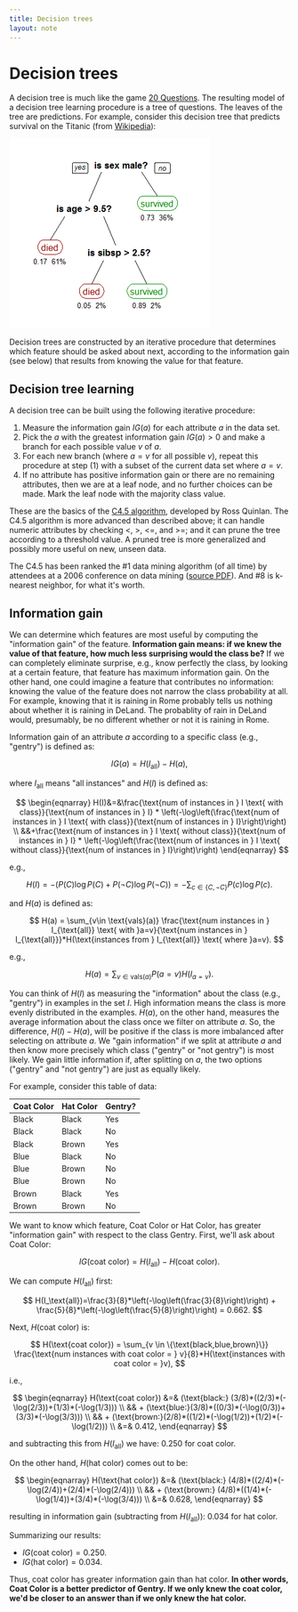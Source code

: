```yaml
---
title: Decision trees
layout: note
---
```


# Decision trees

A decision tree is much like the game [20 Questions](https://en.wikipedia.org/wiki/Twenty_Questions). The resulting model of a decision tree learning procedure is a tree of questions. The leaves of the tree are predictions. For example, consider this decision tree that predicts survival on the Titanic (from [Wikipedia](https://en.wikipedia.org/wiki/Decision_tree_learning)):

![Decision tree for Titanic survival](/images/decision-tree-titanic.png)

Decision trees are constructed by an iterative procedure that determines which feature should be asked about next, according to the information gain (see below) that results from knowing the value for that feature.

## Decision tree learning

A decision tree can be built using the following iterative procedure:

1. Measure the information gain $IG(a)$ for each attribute $a$ in the data set.
2. Pick the $a$ with the greatest information gain $IG(a)>0$ and make a branch for each possible value $v$ of $a$.
3. For each new branch (where $a=v$ for all possible $v$), repeat this procedure at step (1) with a subset of the current data set where $a=v$.
4. If no attribute has positive information gain or there are no remaining attributes, then we are at a leaf node, and no further choices can be made. Mark the leaf node with the majority class value.

These are the basics of the [C4.5 algorithm](https://en.wikipedia.org/wiki/C4.5_algorithm), developed by Ross Quinlan. The C4.5 algorithm is more advanced than described above; it can handle numeric attributes by checking <, >, <=, and >=; and it can prune the tree according to a threshold value. A pruned tree is more generalized and possibly more useful on new, unseen data.

The C4.5 has been ranked the #1 data mining algorithm (of all time) by attendees at a 2006 conference on data mining ([source PDF](http://www.cs.umd.edu/~samir/498/10Algorithms-08.pdf)). And #8 is k-nearest neighbor, for what it's worth.

## Information gain

We can determine which features are most useful by computing the "information gain" of the feature. **Information gain means: if we knew the value of that feature, how much less surprising would the class be?** If we can completely eliminate surprise, e.g., know perfectly the class, by looking at a certain feature, that feature has maximum information gain. On the other hand, one could imagine a feature that contributes no information: knowing the value of the feature does not narrow the class probability at all. For example, knowing that it is raining in Rome probably tells us nothing about whether it is raining in DeLand. The probablity of rain in DeLand would, presumably, be no different whether or not it is raining in Rome.

Information gain of an attribute $a$ according to a specific class (e.g., "gentry") is defined as:

$$
IG(a) = H(I_\text{all}) - H(a),
$$

where $I_{\text{all}}$ means "all instances" and $H(I)$ is defined as:

$$
\begin{eqnarray}
H(I)&=&\frac{\text{num of instances in } I \text{ with class}}{\text{num of instances in } I} * \left(-\log\left(\frac{\text{num of instances in } I \text{ with class}}{\text{num of instances in } I}\right)\right) \\
&&+\frac{\text{num of instances in } I \text{ without class}}{\text{num of instances in } I} * \left(-\log\left(\frac{\text{num of instances in } I \text{ without class}}{\text{num of instances in } I}\right)\right)
\end{eqnarray}
$$

e.g.,

$$
H(I) = -(P(C) \log P(C) + P(\neg C) \log P(\neg C)) = -\sum_{c\in \{C,\neg C\}} P(c)\log P(c).
$$


and $H(a)$ is defined as:

$$
H(a) = \sum_{v\in \text{vals}(a)} \frac{\text{num instances in } I_{\text{all}} \text{ with }a=v}{\text{num instances in } I_{\text{all}}}*H(\text{instances from } I_{\text{all}} \text{ where }a=v).
$$

e.g.,

$$
H(a) = \sum_{v \in \text{vals}(a)} P(a=v)H(I_{a=v}).
$$

You can think of $H(I)$ as measuring the "information" about the class (e.g., "gentry") in examples in the set $I$. High information means the class is more evenly distributed in the examples. $H(a)$, on the other hand, measures the average information about the class once we filter on attribute $a$. So, the difference, $H(I)-H(a)$, will be positive if the class is more imbalanced after selecting on attribute $a$. We "gain information" if we split at attribute $a$ and then know more precisely which class ("gentry" or "not gentry") is most likely. We gain little information if, after splitting on $a$, the two options ("gentry" and "not gentry") are just as equally likely.

For example, consider this table of data:

| Coat Color | Hat Color | Gentry? |
| ---------- | --------- | ------- |
| Black      | Black     | Yes     |
| Black      | Black     | No      |
| Black      | Brown     | Yes     |
| Blue       | Black     | No      |
| Blue       | Brown     | No      |
| Blue       | Brown     | No      |
| Brown      | Black     | Yes     |
| Brown      | Brown     | No      |


We want to know which feature, Coat Color or Hat Color, has greater "information gain" with respect to the class Gentry. First, we'll ask about Coat Color:

$$
IG(\text{coat color}) = H(I_\text{all}) - H(\text{coat color}).
$$

We can compute $H(I_\text{all})$ first:

$$
H(I_\text{all})=\frac{3}{8}*\left(-\log\left(\frac{3}{8}\right)\right) + \frac{5}{8}*\left(-\log\left(\frac{5}{8}\right)\right) = 0.662.
$$

Next, $H(\text{coat color})$ is:

$$
H(\text{coat color}) = \sum_{v \in \{\text{black,blue,brown}\}} \frac{\text{num instances with coat color = } v}{8}*H(\text{instances with coat color = }v), 
$$

i.e.,

$$
\begin{eqnarray}
H(\text{coat color}) &=& (\text{black:} (3/8)*((2/3)*(-\log(2/3))+(1/3)*(-\log(1/3))) \\
&& + (\text{blue:}(3/8)*((0/3)*(-\log(0/3))+(3/3)*(-\log(3/3))) \\
&& + (\text{brown:}(2/8)*((1/2)*(-\log(1/2))+(1/2)*(-\log(1/2))) \\
&=& 0.412,
\end{eqnarray}
$$

and subtracting this from $H(I_\text{all})$ we have: $0.250$ for coat color.

On the other hand, $H(\text{hat color})$ comes out to be:

$$
\begin{eqnarray}
H(\text{hat color}) &=& (\text{black:} (4/8)*((2/4)*(-\log(2/4))+(2/4)*(-\log(2/4))) \\
&& + (\text{brown:} (4/8)*((1/4)*(-\log(1/4))+(3/4)*(-\log(3/4))) \\
&=& 0.628,
\end{eqnarray}
$$

resulting in information gain (subtracting from $H(I_\text{all})$): $0.034$ for hat color.

Summarizing our results:

- $IG(\text{coat color}) = 0.250$.
- $IG(\text{hat color}) = 0.034$.

Thus, coat color has greater information gain than hat color. **In other words, Coat Color is a better predictor of Gentry. If we only knew the coat color, we'd be closer to an answer than if we only knew the hat color.**

